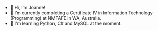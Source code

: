 - 👋 Hi, I’m Joanne!
- 🌱 I’m currently completing a Certificate IV in Information Technology (Programming) at NMTAFE in WA, Australia.
- 🌟 I'm learning Python, C# and MySQL at the moment.


<!---
JoanneHelenMana/JoanneHelenMana is a ✨ special ✨ repository because its `README.md` (this file) appears on your GitHub profile.
You can click the Preview link to take a look at your changes.
--->
